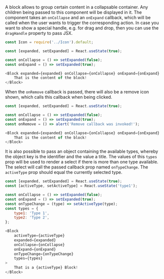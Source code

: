 A block allows to group certain content in a collapsable container. Any children being passed to this component will be
displayed in it. The component takes an `onCollapse` and an `onExpand` callback, which will be called when the user
wants to trigger the corresponding action. In case you want to show a special handle, e.g. for drag and drop, then you
can use the `dragHandle` property to pass JSX.

```javascript
const Icon = require('../Icon').default;

const [expanded, setExpanded] = React.useState(true);

const onCollapse = () => setExpanded(false);
const onExpand = () => setExpanded(true);

<Block expanded={expanded} onCollapse={onCollapse} onExpand={onExpand} dragHandle={<Icon name="su-more" />}>
    That is the content of the block!
</Block>
```

When the `onRemove` callback is passed, there will also be a remove icon shown, which calls this callback when being
clicked.

```javascript
const [expanded, setExpanded] = React.useState(true);

const onCollapse = () => setExpanded(false);
const onExpand = () => setExpanded(true);
const onRemove = () => alert('Remove callback was invoked!');

<Block expanded={expanded} onCollapse={onCollapse} onExpand={onExpand} onRemove={onRemove}>
    That is the content of the block!
</Block>
```

It is also possible to pass an object containing the available types, whereby the object key is the identifier and the
value a title. The values of this `types` prop will be used to render a select if there is more than one type
available. The select will call the passed callback prop named `onTypeChange`. The `activeType` prop should equal the
currently selected type.

```javascript
const [expanded, setExpanded] = React.useState(true);
const [activeType, setActiveType] = React.useState('type1');

const onCollapse = () => setExpanded(false);
const onExpand = () => setExpanded(true);
const onTypeChange = (type) => setActiveType(type);
const types = {
    type1: 'Type 1',
    type2: 'Type 2',
};

<Block
    activeType={activeType}
    expanded={expanded}
    onCollapse={onCollapse}
    onExpand={onExpand}
    onTypeChange={onTypeChange}
    types={types}
>
    That is a {activeType} Block!
</Block>
```
